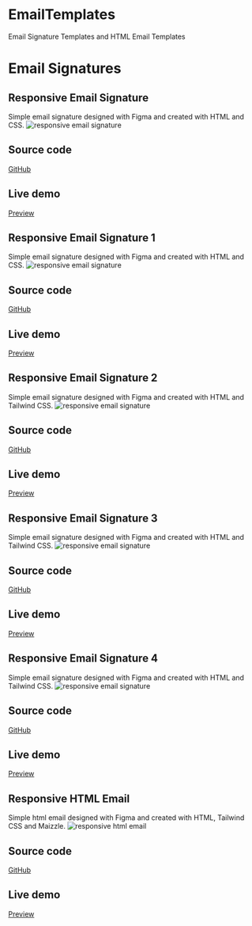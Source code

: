 # EmailTemplates
Email Signature Templates and HTML Email Templates

# Email Signatures
## Responsive Email Signature
Simple email signature designed with Figma and created with HTML and CSS.
![responsive email signature](https://lh3.googleusercontent.com/pw/AP1GczNMNmUEDlbt29i2BYuXvD_a58pKzWpSWTYQbIJ721xw4jNWFlTObN6AfyB-2Ao_m2YXzTei63rDqGu8IaSqbivrs-AJPabaJE6mKnVgKhpc-hsxN5g=w400)

## Source code
[GitHub](https://github.com/LoraMS/EmailTemplates/blob/main/email_signature.html)

## Live demo
[Preview](https://lorams.github.io/EmailTemplates/email_signature.html)

## Responsive Email Signature 1
Simple email signature designed with Figma and created with HTML and CSS.
![responsive email signature](https://lh3.googleusercontent.com/pw/AP1GczOGjtFq24R5cFrw5uHN9v7IRX5DpUEHI-3a8fxjui7YxO_-5VjgIIBT9UqFX7yTpjGImGTl0FE6IKie4NJCORNskSwAR72TMonsjE_6bnlRwjZfk6w=w400)

## Source code
[GitHub](https://github.com/LoraMS/EmailTemplates/blob/main/email_signature_1.html)

## Live demo
[Preview](https://lorams.github.io/EmailTemplates/email_signature_1.html)

## Responsive Email Signature 2
Simple email signature designed with Figma and created with HTML and Tailwind CSS.
![responsive email signature](https://lh3.googleusercontent.com/pw/AP1GczOSzvWysoX_jXZn5STNEojQubdMPFScciDRWHZ5FovGneNOKVYa9rWbwCBgQAlN5Ivblp_CgxdY757N4Mmy6ENeMpv8DBqxZU4W_gRO1ejJKll_sWjFFEBNpHlHWVnlhZ36Uvcx44rEi9dJILxDZjMF=w400-h300-s-no-gm?authuser=0)

## Source code
[GitHub](https://github.com/LoraMS/EmailTemplates/blob/main/email_signature_2.html)

## Live demo
[Preview](https://lorams.github.io/EmailTemplates/email_signature_2.html)

## Responsive Email Signature 3
Simple email signature designed with Figma and created with HTML and Tailwind CSS.
![responsive email signature](https://lh3.googleusercontent.com/pw/AP1GczPEHNFhlS_1bcb4K05DQvjWpCNl0yTytKibgsm-A0yBOVl31xU46mcCRqiVTVVs2KmrbZZAg5NWEY6lZ-gFe2JeZOaiqr5JaU9jGuoekNpElGyCC57IY2WdfXDeNRKTeJMGqJodLKTlSYLf45cdWrJi=w400-h300-s-no-gm?authuser=0)

## Source code
[GitHub](https://github.com/LoraMS/EmailTemplates/blob/main/email_signature_3.html)

## Live demo
[Preview](https://lorams.github.io/EmailTemplates/email_signature_3.html)

## Responsive Email Signature 4
Simple email signature designed with Figma and created with HTML and Tailwind CSS.
![responsive email signature](https://lh3.googleusercontent.com/pw/AP1GczO4uRj72RddoFjQF8mJPlodqzLmYmmj-jZeowNzNgNIdW3_F7eajYDBXjddMsrW9rxvh-6ZGf7PvLJx8UzNoNzuuLUVCOaaJ9194-IrtwnUx68665CFQlSffYqDNZQWfe4VToPcwRPGuQYyrP3OZemw=w400-h300-s-no-gm?authuser=0)

## Source code
[GitHub](https://github.com/LoraMS/EmailTemplates/blob/main/email_signature_4.html)

## Live demo
[Preview](https://lorams.github.io/EmailTemplates/email_signature_4.html)

## Responsive HTML Email
Simple html email designed with Figma and created with HTML, Tailwind CSS and Maizzle.
![responsive html email](https://lh3.googleusercontent.com/pw/AP1GczNKWhiLwTtFzHbwfo37Uj-QjrU6MILUc5Kzy6BR3_syTEgzE2MMeMgPaPM1dL9Um6h5fkXcG09vf3WSIm-w-Mw7BR651BDzdp_hMsflwmARGCpgsW84W4PCASj0bc9mkScPc6SLb8ioaST5sb3z7_4x=w700-h300-s-no-gm?authuser=0)

## Source code
[GitHub](https://github.com/LoraMS/EmailTemplates/blob/main/html_email_maizzle/build_production/transactional.html)

## Live demo
[Preview](https://lorams.github.io/EmailTemplates/html_email_maizzle/build_production/transactional.html)